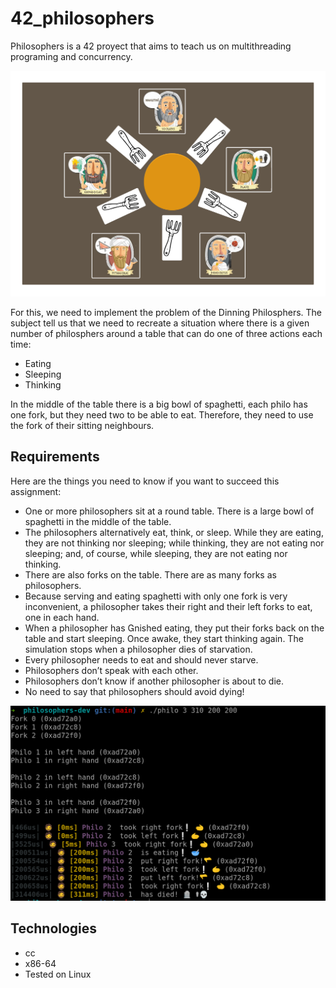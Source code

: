 # 42_philosophers

Philosophers is a 42 proyect that aims to teach us on multithreading programing and concurrency.

![dinning philosophers](assets/philosophers.jpg)


For this, we need to implement the problem of the Dinning Philosphers. The subject tell us that we need to
recreate a situation where there is a given number of philosphers around a table that can do one of three actions
each time:
- Eating
- Sleeping
- Thinking

In the middle of the table there is a big bowl of spaghetti, each philo has one fork, but they need
two to be able to eat. Therefore, they need to use the fork of their sitting neighbours. 


## Requirements
Here are the things you need to know if you want to succeed this assignment:
- One or more philosophers sit at a round table.
There is a large bowl of spaghetti in the middle of the table.
- The philosophers alternatively eat, think, or sleep.
While they are eating, they are not thinking nor sleeping;
while thinking, they are not eating nor sleeping;
and, of course, while sleeping, they are not eating nor thinking.
- There are also forks on the table. There are as many forks as philosophers.
- Because serving and eating spaghetti with only one fork is very inconvenient, a
philosopher takes their right and their left forks to eat, one in each hand.
- When a philosopher has nished eating, they put their forks back on the table and
start sleeping. Once awake, they start thinking again. The simulation stops when
a philosopher dies of starvation.
- Every philosopher needs to eat and should never starve.
- Philosophers don’t speak with each other.
- Philosophers don’t know if another philosopher is about to die.
- No need to say that philosophers should avoid dying!

![philo execution screenshot](assets/philosophers-execution-screenshot.png)

## Technologies
- cc
- x86-64
- Tested on Linux
